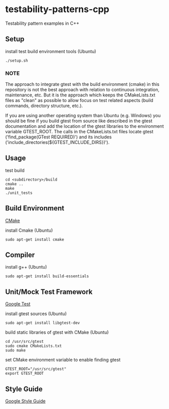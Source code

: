 # testability-patterns-cpp
Testability pattern examples in C++

## Setup

install test build environment tools (Ubuntu)

    ./setup.sh

### NOTE

The approach to integrate gtest with the build environment (cmake) in this
repository is not the best approach with relation to continuous integration,
maintenance, etc. But it is the approach which keeps the CMakeLists.txt files as
"clean" as possible to allow focus on test related aspects (build commands,
directory structure, etc.).

If you are using another operating system than Ubuntu (e.g. Windows) you should
be fine if you build gtest from source like described in the gtest documentation
and add the location of the gtest libraries to the environment variable
GTEST_ROOT. The calls in the CMakeLists.txt files locate gtest
('find_package(GTest REQUIRED)') and its includes
('include_directories(${GTEST_INCLUDE_DIRS})').

## Usage

test build

    cd <subdirectory>/build
    cmake ..
    make
    ./unit_tests

## Build Environment

[CMake](https://cmake.org/)

install Cmake (Ubuntu)

    sudo apt-get install cmake

## Compiler

install g++ (Ubuntu)

    sudo apt-get install build-essentials

## Unit/Mock Test Framework

[Google Test](https://github.com/google/googletest)

install gtest sources (Ubuntu)

    sudo apt-get install libgtest-dev

build static libraries of gtest with CMake (Ubuntu)

    cd /usr/src/gtest
    sudo cmake CMakeLists.txt
    sudo make

set CMake environment variable to enable finding gtest

    GTEST_ROOT="/usr/src/gtest"
    export GTEST_ROOT

## Style Guide

[Google Style Guide](https://google.github.io/styleguide/cppguide.html)
